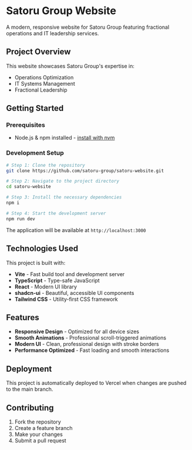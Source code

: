 # Satoru Group Website

A modern, responsive website for Satoru Group featuring fractional operations and IT leadership services.

## Project Overview

This website showcases Satoru Group's expertise in:
- Operations Optimization
- IT Systems Management  
- Fractional Leadership

## Getting Started

### Prerequisites

- Node.js & npm installed - [install with nvm](https://github.com/nvm-sh/nvm#installing-and-updating)

### Development Setup

```sh
# Step 1: Clone the repository
git clone https://github.com/satoru-group/satoru-website.git

# Step 2: Navigate to the project directory
cd satoru-website

# Step 3: Install the necessary dependencies
npm i

# Step 4: Start the development server
npm run dev
```

The application will be available at `http://localhost:3000`

## Technologies Used

This project is built with:

- **Vite** - Fast build tool and development server
- **TypeScript** - Type-safe JavaScript
- **React** - Modern UI library
- **shadcn-ui** - Beautiful, accessible UI components
- **Tailwind CSS** - Utility-first CSS framework

## Features

- **Responsive Design** - Optimized for all device sizes
- **Smooth Animations** - Professional scroll-triggered animations
- **Modern UI** - Clean, professional design with stroke borders
- **Performance Optimized** - Fast loading and smooth interactions

## Deployment

This project is automatically deployed to Vercel when changes are pushed to the main branch.

## Contributing

1. Fork the repository
2. Create a feature branch
3. Make your changes
4. Submit a pull request
